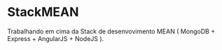 # StackMEAN
Trabalhando em cima da Stack de desenvovimento MEAN ( MongoDB + Express + AngularJS + NodeJS ).
